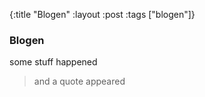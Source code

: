 {:title "Blogen"
 :layout :post
 :tags  ["blogen"]}

### Blogen

some stuff happened

>and a quote appeared
